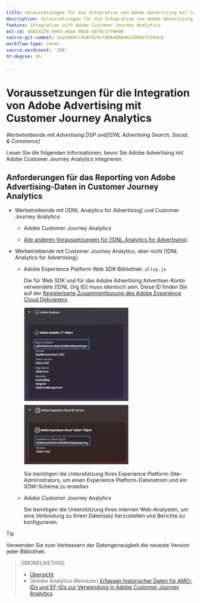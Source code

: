 ```yaml
---
title: Voraussetzungen für die Integration von Adobe Advertising mit Customer Journey Analytics
description: Voraussetzungen für die Integration von Adobe Advertising mit Customer Journey Analytics
feature: Integration with Adobe Customer Journey Analytics
exl-id: 4bd14178-5003-4da6-9034-d070c57f0e9b
source-git-commit: ba23ab97c916f829cf9d640669423dd8e72949c0
workflow-type: tm+mt
source-wordcount: '194'
ht-degree: 0%

---
```


# Voraussetzungen für die Integration von Adobe Advertising mit Customer Journey Analytics

*Werbetreibende mit Advertising DSP und[!DNL Advertising Search, Social, & Commerce]*

Lesen Sie die folgenden Informationen, bevor Sie Adobe Advertising mit Adobe Customer Journey Analytics integrieren.

## Anforderungen für das Reporting von Adobe Advertising-Daten in Customer Journey Analytics

* Werbetreibende mit [!DNL Analytics for Advertising] und Customer Journey Analytics:

   * Adobe Customer Journey Analytics<!-- any specific version? -->

   * [Alle anderen Voraussetzungen für [!DNL Analytics for Advertising]](/help/integrations/analytics/prerequisites.md).

* Werbetreibende mit Customer Journey Analytics, aber nicht [!DNL Analytics for Advertising]:

   * Adobe Experience Platform Web SDK-Bibliothek: `alloy.js`

     Die für Web SDK und für das Adobe Advertising Advertiser-Konto verwendete [!DNL Org ID] muss identisch sein. Diese ID finden Sie auf der [Registerkarte Zusammenfassung des Adobe Experience Cloud Debuggers](https://experienceleague.adobe.com/docs/debugger/using-v2/summary.html?lang=de).

     ![Übersichtsbildschirm des Experience Cloud Debugger](/help/integrations/assets/a4adc-debugger-summary.png)

     Sie benötigen die Unterstützung Ihres Experience Platform-Site-Administrators, um einen Experience Platform-Datenstrom und ein XDM-Schema zu erstellen.

   * Adobe Customer Journey Analytics<!-- any specific version? -->

     Sie benötigen die Unterstützung Ihres internen Web-Analysten, um eine Verbindung zu Ihrem Datensatz herzustellen und Berichte zu konfigurieren.

>[!TIP]
>
>Verwenden Sie zum Verbessern der Datengenauigkeit die neueste Version jeder Bibliothek.

>[!MORELIKETHIS]
>
>* [Übersicht](overview.md)
>* (Adobe Analytics-Benutzer) [Erfassen historischer Daten für AMO-IDs und EF-IDs zur Verwendung in Adobe Customer Journey Analytics](/help/integrations/analytics/rvars-to-evars.md).
